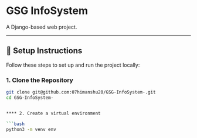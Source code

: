  # GSG InfoSystem

A Django-based web project.

---

## 🚀 Setup Instructions

Follow these steps to set up and run the project locally:

### 1. Clone the Repository

```bash
git clone git@github.com:07himanshu20/GSG-InfoSystem-.git
cd GSG-InfoSystem-


**** 2. Create a virtual environment

```bash
python3 -m venv env

